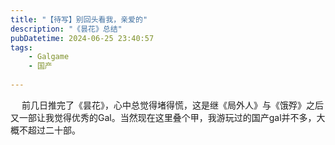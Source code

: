 ```yaml
---
title: "【待写】别回头看我，亲爱的"
description: "《昙花》总结"
pubDatetime: 2024-06-25 23:40:57
tags: 
    - Galgame
    - 国产
 
---
```

&emsp; 前几日推完了《昙花》，心中总觉得堵得慌，这是继《局外人》与《饿殍》之后又一部让我觉得优秀的Gal。当然现在这里叠个甲，我游玩过的国产gal并不多，大概不超过二十部。
